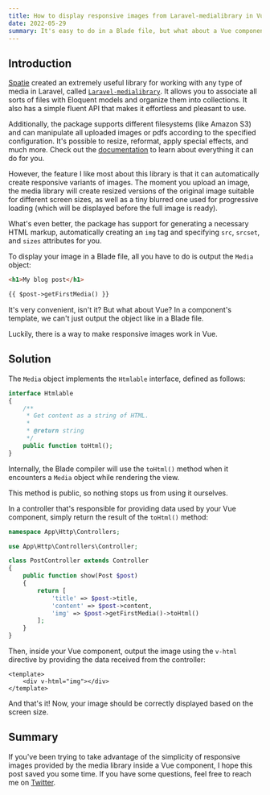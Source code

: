```yaml
---
title: How to display responsive images from Laravel-medialibrary in Vue.js
date: 2022-05-29
summary: It's easy to do in a Blade file, but what about a Vue component?
---
```


## Introduction

[Spatie](https://spatie.be/) created an extremely useful library for working with any type of media in Laravel, called [`Laravel-medialibrary`](https://github.com/spatie/laravel-medialibrary). It allows you to associate all sorts of files with Eloquent models and organize them into collections. It also has a simple fluent API that makes it effortless and pleasant to use.

Additionally, the package supports different filesystems (like Amazon S3) and can manipulate all uploaded images or pdfs according to the specified configuration. It's possible to resize, reformat, apply special effects, and much more. Check out the [documentation](https://spatie.be/docs/laravel-medialibrary) to learn about everything it can do for you.

However, the feature I like most about this library is that it can automatically create responsive variants of images. The moment you upload an image, the media library will create resized versions of the original image suitable for different screen sizes, as well as a tiny blurred one used for progressive loading (which will be displayed before the full image is ready).

What's even better, the package has support for generating a necessary HTML markup, automatically creating an `img` tag and specifying `src`, `srcset`, and `sizes` attributes for you.

To display your image in a Blade file, all you have to do is output the `Media` object:

```html
<h1>My blog post</h1>

{{ $post->getFirstMedia() }}
```

It's very convenient, isn't it? But what about Vue? In a component's template, we can't just output the object like in a Blade file.

Luckily, there is a way to make responsive images work in Vue.

## Solution

The `Media` object implements the `Htmlable` interface, defined as follows:

```php
interface Htmlable
{
    /**
     * Get content as a string of HTML.
     *
     * @return string
     */
    public function toHtml();
}
```

Internally, the Blade compiler will use the `toHtml()` method when it encounters a `Media` object while rendering the view.

This method is public, so nothing stops us from using it ourselves.

In a controller that's responsible for providing data used by your Vue component, simply return the result of the `toHtml()` method:

```php
namespace App\Http\Controllers;

use App\Http\Controllers\Controller;

class PostController extends Controller
{
    public function show(Post $post)
    {
        return [
			'title' => $post->title,
			'content' => $post->content,
			'img' => $post->getFirstMedia()->toHtml()
		];
    }
}
```

Then, inside your Vue component, output the image using the `v-html` directive by providing the data received from the controller:

```vue
<template>
	<div v-html="img"></div>
</template>
```

And that's it! Now, your image should be correctly displayed based on the screen size.

## Summary

If you've been trying to take advantage of the simplicity of responsive images provided by the media library inside a Vue component, I hope this post saved you some time. If you have some questions, feel free to reach me on [Twitter](https://twitter.com/ClouddJR/).